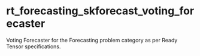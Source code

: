 # rt_forecasting_skforecast_voting_forecaster
Voting Forecaster for the Forecasting problem category as per Ready Tensor specifications.
